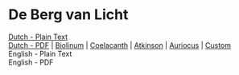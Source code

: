 # De Berg van Licht

[Dutch - Plain Text](full-text-dutch.md)  
[Dutch - PDF](https://cdn.solaranamnesis.com/LouisCouperus/couperus_berg_licht_1906_dutch.pdf) | [Biolinum](https://cdn.solaranamnesis.com/LouisCouperus/couperus_berg_licht_1906_dutch_biolinum.pdf) | [Coelacanth](https://cdn.solaranamnesis.com/LouisCouperus/couperus_berg_licht_1906_dutch_coelacanth.pdf) | [Atkinson](https://cdn.solaranamnesis.com/LouisCouperus/couperus_berg_licht_1906_dutch_atkinson.pdf) | [Auriocus](https://cdn.solaranamnesis.com/LouisCouperus/couperus_berg_licht_1906_dutch_aurical.pdf) | [Custom](https://cdn.solaranamnesis.com/LouisCouperus/couperus_berg_licht_1906_dutch_custom.pdf)  
English - Plain Text  
English - PDF
